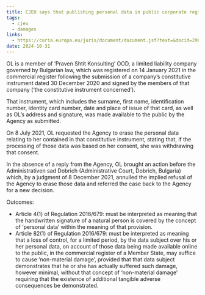 ```yaml
---
title: CJEU says that publishing personal data in public corporate registers can amount to non-material damage subject to compensation
tags:
  - cjeu
  - damages
links:
  - https://curia.europa.eu/juris/document/document.jsf?text=&docid=290701&pageIndex=0&doclang=EN&mode=lst&dir=&occ=first&part=1&cid=4017440
date: 2024-10-31
---
```

OL is a member of ‘Praven Shtit Konsulting’ OOD, a limited liability company governed by Bulgarian law, which was registered on 14 January 2021 in the commercial register following the submission of a company’s constitutive instrument dated 30 December 2020 and signed by the members of that company (‘the constitutive instrument concerned’).

That instrument, which includes the surname, first name, identification number, identity card number, date and place of issue of that card, as well as OL’s address and signature, was made available to the public by the Agency as submitted.

On 8 July 2021, OL requested the Agency to erase the personal data relating to her contained in that constitutive instrument, stating that, if the processing of those data was based on her consent, she was withdrawing that consent.

In the absence of a reply from the Agency, OL brought an action before the Administrativen sad Dobrich (Administrative Court, Dobrich, Bulgaria) which, by a judgment of 8 December 2021, annulled the implied refusal of the Agency to erase those data and referred the case back to the Agency for a new decision.

Outcomes:
- Article 4(1) of Regulation 2016/679: must be interpreted as meaning that the handwritten signature of a natural person is covered by the concept of ‘personal data’ within the meaning of that provision.
- Article 82(1) of Regulation 2016/679: must be interpreted as meaning that a loss of control, for a limited period, by the data subject over his or her personal data, on account of those data being made available online to the public, in the commercial register of a Member State, may suffice to cause ‘non-material damage’, provided that that data subject demonstrates that he or she has actually suffered such damage, however minimal, without that concept of ‘non-material damage’ requiring that the existence of additional tangible adverse consequences be demonstrated.